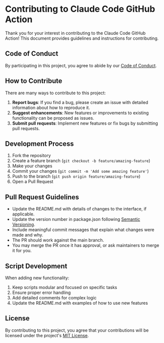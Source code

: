 # Contributing to Claude Code GitHub Action

Thank you for your interest in contributing to the Claude Code GitHub Action! This document provides guidelines and instructions for contributing.

## Code of Conduct

By participating in this project, you agree to abide by our [Code of Conduct](CODE_OF_CONDUCT.md).

## How to Contribute

There are many ways to contribute to this project:

1. **Report bugs**: If you find a bug, please create an issue with detailed information about how to reproduce it.
2. **Suggest enhancements**: New features or improvements to existing functionality can be proposed as issues.
3. **Submit pull requests**: Implement new features or fix bugs by submitting pull requests.

## Development Process

1. Fork the repository
2. Create a feature branch (`git checkout -b feature/amazing-feature`)
3. Make your changes
4. Commit your changes (`git commit -m 'Add some amazing feature'`)
5. Push to the branch (`git push origin feature/amazing-feature`)
6. Open a Pull Request

## Pull Request Guidelines

- Update the README.md with details of changes to the interface, if applicable.
- Update the version number in package.json following [Semantic Versioning](http://semver.org/).
- Include meaningful commit messages that explain what changes were made and why.
- The PR should work against the main branch.
- You may merge the PR once it has approval, or ask maintainers to merge it for you.

## Script Development

When adding new functionality:

1. Keep scripts modular and focused on specific tasks
2. Ensure proper error handling
3. Add detailed comments for complex logic
4. Update the README.md with examples of how to use new features

## License

By contributing to this project, you agree that your contributions will be licensed under the project's [MIT License](LICENSE).